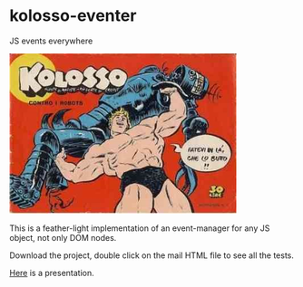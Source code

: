 # kolosso-eventer
JS events everywhere

![alt tag](https://raw.githubusercontent.com/Muzietto/kolosso-eventer/master/img/kolosso.jpg)

This is a feather-light implementation of an event-manager for any JS object, not only DOM nodes.

Download the project, double click on the mail HTML file to see all the tests.

[Here](http://muzietto.github.io/kolosso-eventer/) is a presentation.
